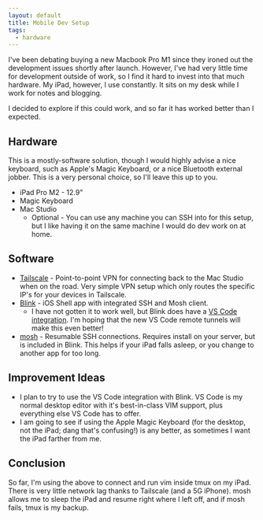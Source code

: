 ```yaml
---
layout: default
title: Mobile Dev Setup
tags:
  - hardware
---
```


I've been debating buying a new Macbook Pro M1 since they ironed out the development issues shortly
after launch.  However, I've had very little time for development outside of work, so I find it hard
to invest into that much hardware.  My iPad, however, I use constantly.  It sits on my desk while
I work for notes and blogging.

I decided to explore if this could work, and so far it has worked better than I expected.

## Hardware

This is a mostly-software solution, though I would highly advise a nice keyboard, such as Apple's
Magic Keyboard, or a nice Bluetooth external jobber.  This is a very personal choice, so I'll leave
this up to you.

- iPad Pro M2 - 12.9"
- Magic Keyboard
- Mac Studio
  - Optional - You can use any machine you can SSH into for this setup, but I like having it on the
      same machine I would do dev work on at home.

## Software

- [Tailscale](https://tailscale.com/) - Point-to-point VPN for connecting back to the Mac Studio
    when on the road.  Very simple VPN setup which only routes the specific IP's for your devices in
    Tailscale.
- [Blink](https://blink.sh/) - iOS Shell app with integrated SSH and Mosh client.
    - I have not gotten it to work well, but Blink does have a [VS Code
        integration](https://docs.blink.sh/advanced/code).  I'm hoping that the new VS Code remote
        tunnels will make this even better!
- [mosh](https://mosh.org) - Resumable SSH connections.  Requires install on your server, but is
    included in Blink.  This helps if your iPad falls asleep, or you change to another app for too
    long.

## Improvement Ideas

- I plan to try to use the VS Code integration with Blink.  VS Code is my normal desktop
    editor with it's best-in-class VIM support, plus everything else VS Code has to offer.
- I am going to see if using the Apple Magic Keyboard (for the desktop, not the iPad; dang that's
    confusing!) is any better, as sometimes I want the iPad farther from me.

## Conclusion

So far, I'm using the above to connect and run vim inside tmux on my iPad.  There is very little
network lag thanks to Tailscale (and a 5G iPhone).  mosh allows me to sleep the iPad and resume
right where I left off, and if mosh fails, tmux is my backup.



